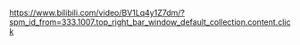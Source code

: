 https://www.bilibili.com/video/BV1Lq4y1Z7dm/?spm_id_from=333.1007.top_right_bar_window_default_collection.content.click 

